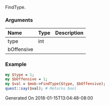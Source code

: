 FindType.
### Arguments
**Name**|**Type**|**Description**
:---|:---|:---
type|int|
bOffensive||

### Example

```perl
my $type = 1;
my $bOffensive = 1;
my $val = $mob->FindType($type, $bOffensive);
quest::say($val); # Returns bool
```


Generated On 2018-01-15T13:04:48-08:00